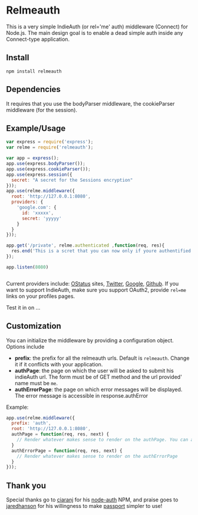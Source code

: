 Relmeauth
=========

This is a very simple IndieAuth (or rel='me' auth) middleware (Connect) for Node.js.
The main design goal is to enable a dead simple auth inside any Connect-type application.

Install
-------

`npm install relmeauth`

Dependencies
------------

It requires that you use the bodyParser middleware, the cookieParser middleware (for the session).


Example/Usage
-------------

```javascript
var express = require('express');
var relme = require('relmeauth');

var app = express();
app.use(express.bodyParser());
app.use(express.cookieParser());
app.use(express.session({
  secret: "A secret for the Sessions encryption"
}));
app.use(relme.middleware({
  root: 'http://127.0.0.1:8080',
  providers: {
    'google.com': {
      id: 'xxxxx',
      secret: 'yyyyy'
    }
  }
}));

app.get('/private', relme.authenticated ,function(req, res){
  res.end('This is a scret that you can now only if youre authentified.');
});

app.listen(8080)



```

Current providers include: [OStatus](http://status.net) sites, [Twitter](http://twitter.com), [Google](http://plus.google.com), [Github](http://github.com). If you want to support IndieAuth, make sure you support OAuth2, provide `rel=me` links on your profiles pages.

Test it in on ...

Customization
-------------

You can initialize the middleware by providing a configuration object. Options include
* __prefix__: the prefix for all the relmeauth urls. Default is `relmeauth`. Change it if it conflicts with your application.
* __authPage__: the page on which the user will be asked to submit his indieAuth url. The form must be of GET method and the
url provided' name must be `me`.
* __authErrorPage__: the page on which error messages will be displayed. The error message is accessible in response.authError

Example:

```javascript
app.use(relme.middleware({
  prefix: 'auth',
  root: 'http://127.0.0.1:8080',
  authPage = function(req, res, next) {
    // Render whatever makes sense to render on the authPage. You can also redirect... etc.
  }
  authErrorPage = function(req, res, next) {
    // Render whatever makes sense to render on the authErrorPage
  }
}));
```

Thank you
---------

Special thanks go to [ciaranj](https://github.com/ciaranj) for his [node-auth](https://github.com/ciaranj/node-oauth) NPM, and praise goes to [jaredhanson](http://twitter.com/jaredhanson) for his willingness to make [passport](https://github.com/jaredhanson/passport) simpler to use!
